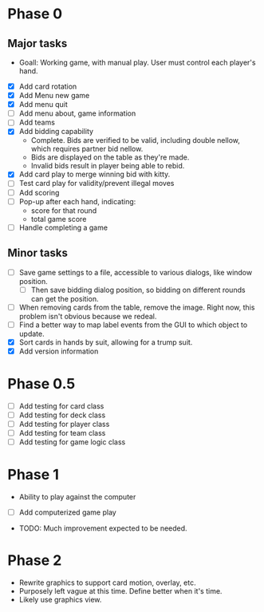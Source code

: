# Phase 0
## Major tasks
* Goall: Working game, with manual play. User must control each player's hand.
- [x] Add card rotation
- [x] Add Menu new game
- [x] Add menu quit
- [ ] Add menu about, game information
- [ ] Add teams
- [x] Add bidding capability
  * Complete. Bids are verified to be valid, including double nellow, which requires partner bid nellow.
  * Bids are displayed on the table as they're made.
  * Invalid bids result in player being able to rebid.
- [x] Add card play to merge winning bid with kitty.
- [ ] Test card play for validity/prevent illegal moves
- [ ] Add scoring
- [ ] Pop-up after each hand, indicating:
  * score for that round
  * total game score
- [ ] Handle completing a game

## Minor tasks
- [ ] Save game settings to a file, accessible to various dialogs, like window position.
  - [ ] Then save bidding dialog position, so bidding on different rounds can get the position.
- [ ] When removing cards from the table, remove the image. Right now, this problem isn't obvious because we redeal.
- [ ] Find a better way to map label events from the GUI to which object to update.
- [x] Sort cards in hands by suit, allowing for a trump suit.
- [x] Add version information

# Phase 0.5
- [ ] Add testing for card class
- [ ] Add testing for deck class
- [ ] Add testing for player class
- [ ] Add testing for team class
- [ ] Add testing for game logic class

# Phase 1
* Ability to play against the computer
- [ ] Add computerized game play
* TODO: Much improvement expected to be needed.

# Phase 2
* Rewrite graphics to support card motion, overlay, etc.
* Purposely left vague at this time. Define better when it's time.
* Likely use graphics view.
